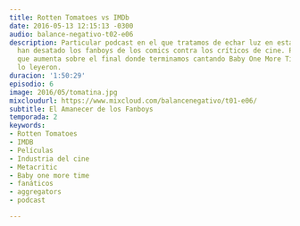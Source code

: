 ```yaml
---
title: Rotten Tomatoes vs IMDb
date: 2016-05-13 12:15:13 -0300
audio: balance-negativo-t02-e06
description: Particular podcast en el que tratamos de echar luz en esta guerra que
  han desatado los fanboys de los comics contra los críticos de cine. Particularidad
  que aumenta sobre el final donde terminamos cantando Baby One More Time; tal cual
  lo leyeron.
duracion: '1:50:29'
episodio: 6
image: 2016/05/tomatina.jpg
mixcloudurl: https://www.mixcloud.com/balancenegativo/t01-e06/
subtitle: El Amanecer de los Fanboys
temporada: 2
keywords:
- Rotten Tomatoes
- IMDB
- Películas
- Industria del cine
- Metacritic
- Baby one more time
- fanáticos
- aggregators
- podcast

---
```

